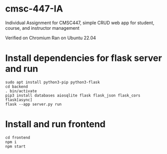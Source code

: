 # cmsc-447-IA
Individual Assignment for CMSC447, simple CRUD web app for student, course, and instructor management

Verified on Chromium
Ran on Ubuntu 22.04

# Install dependencies for flask server and run
```
sudo apt install python3-pip python3-flask
cd backend
. bin/activate
pip3 install databases aiosqlite flask flask_json flask_cors flask[async]
flask --app server.py run
```

# Install and run frontend
```
cd frontend
npm i
npm start
```